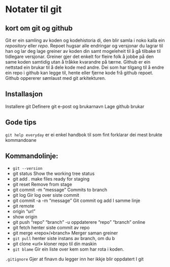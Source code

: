 # Notater til git

## kort om git og github
Git er ein samling av koden og kodehistoria di, den blir samla i noko kalla ein *repository* eller *repo*. Repoet hugsar alle endringar og versjonar du lagrar til han og lar deg lage greiner av koden din samt mogeleheit til å gå tilbake til tidlegare versjonar.
Greiner gjer det enkelt for fleire folk å jobbe på den same koden samtidig utan å tråkke kvarandre på tærne. 
Github er ein nettstad ein brukar til å dele kode med andre. Dei som har tilgang til å endre ein repo i github kan legge til, hente eller fjerne kode frå github repoet. Github oppererer sømlaust med git arkitekturen.

## Installasjon
Installere git
Definere git e-post og brukarnavn
Lage github brukar

## Gode tips
`git help everyday` er ei enkel handbok til som fint forklarar dei mest brukte kommandoane

## Kommandolinje:
- `git --version`
- git status     				    Show the working tree status
- git add .         				make files ready for staging
- git reset					        Remove from stage
- git commit -m “message” 		    Commits to branch
- git log 					        Gir log over siste commit
- git commit -a -m “message”	    Git commit og add I samme linje
- git remote
- 	origin “url”
- 	show origin
- git push “repo” “branch” -u		oppdaterere “repo” “branch” online
- git fetch 				        henter siste commit av repo
- git merge «repo»/»branch» 		Merger saman greiner
- `git pull` 				            henter siste instans av branch, om du b
- git clone «url»				    kloner repo til din maskin
- `git blame`                       Gir ein liste over kem som har rota i koden.

`.gitignore` 
	Gjer at finavn du legger inn her ikkje blir oppdatert I git
